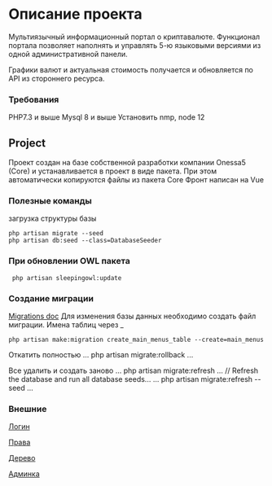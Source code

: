 # Описание проекта
Мультиязычный информационный портал о криптавалюте. Функционал портала позволяет наполнять и управлять 5-ю языковыми версиями 
из одной административной панели.

Графики валют и актуальная стоимость получается и обновляется по API из стороннего ресурса.

### Требования
PHP7.3 и выше
Mysql 8 и выше
Установить nmp, node 12

## Project
Проект создан на базе собственной разработки компании Onessa5 (Core) и устанавливается в проект в виде пакета.
При этом автоматически копируются файлы из пакета Core
Фронт написан на Vue

### Полезные команды

загрузка структуры базы
```
php artisan migrate --seed
php artisan db:seed --class=DatabaseSeeder

```

### При обновлении OWL пакета
```
 php artisan sleepingowl:update

```

### Создание миграции
[Migrations doc](https://laravel.com/docs/8.x/migrations#rolling-back-migrations)
Для изменения базы данных необходимо создать файл миграции. Имена таблиц через _
```
php artisan make:migration create_main_menus_table --create=main_menus
```
Откатить полностью
...
php artisan migrate:rollback
...

Все удалить и создать заново
...
php artisan migrate:refresh
...
// Refresh the database and run all database seeds...
...
php artisan migrate:refresh --seed
...

### Внешние
[Логин](https://github.com/laravel/fortify )

[Права](https://spatie.be/docs/laravel-permission/v3/introduction)

[Дерево](https://packagist.org/packages/kalnoy/nestedset)

[Админка](https://sleepingowladmin.ru/#/ru/installation)
